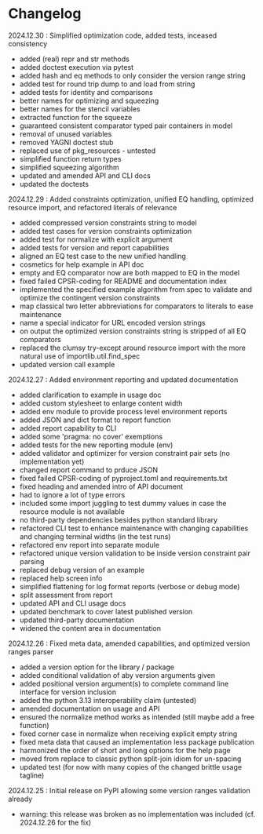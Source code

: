 # Changelog

2024.12.30
:    Simplified optimization code, added tests, inceased consistency
- added (real) repr and str methods
- added doctest execution via pytest
- added hash and eq methods to only consider the version range string
- added test for round trip dump to and load from string
- added tests for identity and comparisons
- better names for optimizing and squeezing
- better names for the stencil variables
- extracted function for the squeeze
- guaranteed consistent comparator typed pair containers in model
- removal of unused variables
- removed YAGNI doctest stub
- replaced use of pkg_resources - untested
- simplified function return types
- simplified squeezing algorithm
- updated and amended API and CLI docs
- updated the doctests

2024.12.29
:    Added constraints optimization, unified EQ handling, optimized resource import, and refactored literals of relevance
- added compressed version constraints string to model
- added test cases for version constraints optimization
- added test for normalize with explicit argument
- added tests for version and report capabilities
- aligned an EQ test case to the new unified handling
- cosmetics for help example in API doc
- empty and EQ comparator now are both mapped to EQ in the model
- fixed failed CPSR-coding for README and documentation index
- implemented the specified example algorithm from spec to validate and optimize the contingent version constraints
- map classical two letter abbreviations for comparators to literals to ease maintenance
- name a special indicator for URL encoded version strings
- on output the optimized version constraints string is stripped of all EQ comparators
- replaced the clumsy try-except around resource import with the more natural use of importlib.util.find_spec
- updated version call example

2024.12.27
:    Added environment reporting and updated documentation
- added clarification to example in usage doc
- added custom stylesheet to enlarge content width
- added env module to provide process level environment reports
- added JSON and dict format to report function
- added report capability to CLI
- added some 'pragma: no cover' exemptions
- added tests for the new reporting module (env)
- added validator and optimizer for version constraint pair sets (no implementation yet)
- changed report command to prduce JSON
- fixed failed CPSR-coding of pyproject.toml and requirements.txt
- fixed heading and amended intro of API document
- had to ignore a lot of type errors
- included some import juggling to test dummy values in case the resource module is not available
- no third-party dependencies besides python standard library
- refactored CLI test to enhance maintenance with changing capabilities and changing terminal widths (in the test runs)
- refactored env report into separate module
- refactored unique version validation to be inside version constraint pair parsing
- replaced debug version of an example
- replaced help screen info
- simplified flattening for log format reports (verbose or debug mode)
- split assessment from report
- updated API and CLI usage docs
- updated benchmark to cover latest published version
- updated third-party documentation
- widened the content area in documentation

2024.12.26
:    Fixed meta data, amended capabilities, and optimized version ranges parser
- added a version option for the library / package
- added conditional validation of aby version arguments given
- added positional version argument(s) to complete command line interface for version inclusion
- added the python 3.13 interoperability claim (untested)
- amended documentation on usage and API
- ensured the normalize method works as intended (still maybe add a free function)
- fixed corner case in normalize when receiving explicit empty string
- fixed meta data that caused an implementation less package publication
- harmonized the order of short and long options for the help page
- moved from replace to classic python split-join idiom for un-spacing
- updated test (for now with many copies of the changed brittle usage tagline)


2024.12.25
:    Initial release on PyPI allowing some version ranges validation already
- warning: this release was broken as no implementation was included (cf. 2024.12.26 for the fix)
